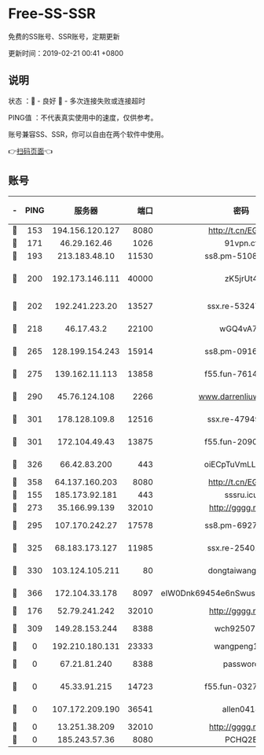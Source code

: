 # Free-SS-SSR

免费的SS账号、SSR账号，定期更新

更新时间：2019-02-21 00:41 +0800

## 说明

状态     ：🙂 - 良好 🙁 - 多次连接失败或连接超时

PING值   ：不代表真实使用中的速度，仅供参考。

账号兼容SS、SSR，你可以自由在两个软件中使用。

👉[扫码页面](https://liesauer.github.io/free-ss-ssr.github.io/)👈

## 账号

|-|PING|服务器|端口|密码|加密方式|区域|
|:----:|:----:|:-----:|-----:|:----:|:----:|:----:|
|🙂|153|194.156.120.127|8080|http://t.cn/EGJIyrl|rc4-md5|RU|
|🙂|171|46.29.162.46|1026|91vpn.cf|rc4-md5|RU|
|🙂|193|213.183.48.10|11530|ss8.pm-51089820|rc4-md5|RU|
|🙂|200|192.173.146.111|40000|zK5jrUt4|chacha20-ietf-poly1305|US|
|🙂|202|192.241.223.20|13527|ssx.re-53247060|aes-256-cfb|US|
|🙂|218|46.17.43.2|22100|wGQ4vA7D|aes-256-gcm|RU|
|🙂|265|128.199.154.243|15914|ss8.pm-09160539|aes-256-cfb|SG|
|🙂|275|139.162.11.113|13858|f55.fun-76142283|aes-256-cfb|SG|
|🙂|290|45.76.124.108|2266|www.darrenliuwei.com|aes-256-cfb|AU|
|🙂|301|178.128.109.8|12516|ssx.re-47949672|aes-256-cfb|SG|
|🙂|301|172.104.49.43|13875|f55.fun-20902073|aes-256-cfb|SG|
|🙂|326|66.42.83.200|443|oiECpTuVmLLxk4Ts|aes-256-cfb|US|
|🙂|358|64.137.160.203|8080|http://t.cn/EGJIyrl|rc4-md5|CA|
|🙂|155|185.173.92.181|443|sssru.icu|rc4-md5|RU|
|🙂|273|35.166.99.139|32010|http://gggg.rocks|chacha20|US|
|🙂|295|107.170.242.27|17578|ss8.pm-69276184|aes-256-cfb|US|
|🙂|325|68.183.173.127|11985|ssx.re-25401129|aes-256-cfb|US|
|🙂|330|103.124.105.211|80|dongtaiwang.com|aes-256-cfb|US|
|🙂|366|172.104.33.178|8097|eIW0Dnk69454e6nSwuspv9DmS201tQ0D|aes-256-cfb|SG|
|🙁|176|52.79.241.242|32010|http://gggg.rocks|chacha20|KR|
|🙁|309|149.28.153.244|8388|wch92507@#|aes-256-cfb|SG|
|🙁|0|192.210.180.131|23333|wangpeng123|chacha20|US|
|🙁|0|67.21.81.240|8388|password|aes-256-cfb|US|
|🙁|0|45.33.91.215|14723|f55.fun-03274458|aes-256-cfb|US|
|🙁|0|107.172.209.190|36541|allen0418|aes-256-cfb|US|
|🙁|0|13.251.38.209|32010|http://gggg.rocks|chacha20|SG|
|🙁|0|185.243.57.36|8080|PCHQ2E|rc4-md5|US|
